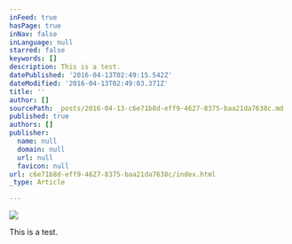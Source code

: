 ```yaml
---
inFeed: true
hasPage: true
inNav: false
inLanguage: null
starred: false
keywords: []
description: This is a test.
datePublished: '2016-04-13T02:49:15.542Z'
dateModified: '2016-04-13T02:49:03.371Z'
title: ''
author: []
sourcePath: _posts/2016-04-13-c6e71b8d-eff9-4627-8375-baa21da7638c.md
published: true
authors: []
publisher:
  name: null
  domain: null
  url: null
  favicon: null
url: c6e71b8d-eff9-4627-8375-baa21da7638c/index.html
_type: Article

---
```

![](https://the-grid-user-content.s3-us-west-2.amazonaws.com/29b7f1f4-ff25-48e8-a75d-f12bec7e10cc.jpg)

This is a test.